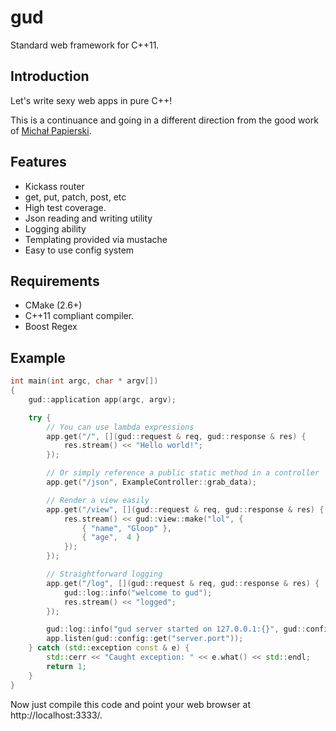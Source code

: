 # gud

Standard web framework for C++11.

## Introduction

Let's write sexy web apps in pure C++!

This is a continuance and going in a different direction from the good work of [Michał Papierski](https://github.com/mpapierski/web).

## Features

* Kickass router
* get, put, patch, post, etc
* High test coverage.
* Json reading and writing utility
* Logging ability
* Templating provided via mustache
* Easy to use config system

## Requirements

* CMake (2.6+)
* C++11 compliant compiler.
* Boost Regex

## Example

```cpp
int main(int argc, char * argv[])
{
	gud::application app(argc, argv);

	try {
		// You can use lambda expressions
		app.get("/", [](gud::request & req, gud::response & res) {
			res.stream() << "Hello world!";
		});

		// Or simply reference a public static method in a controller
		app.get("/json", ExampleController::grab_data);

		// Render a view easily
		app.get("/view", [](gud::request & req, gud::response & res) {
			res.stream() << gud::view::make("lol", {
				{ "name", "Gloop" },
				{ "age",  4 }
			});
		});

		// Straightforward logging
		app.get("/log", [](gud::request & req, gud::response & res) {
		    gud::log::info("welcome to gud");
    		res.stream() << "logged";
		});

		gud::log::info("gud server started on 127.0.0.1:{}", gud::config::get("server.port"));
		app.listen(gud::config::get("server.port"));
	} catch (std::exception const & e) {
		std::cerr << "Caught exception: " << e.what() << std::endl;
		return 1;
	}
}
```

Now just compile this code and point your web browser at http://localhost:3333/.

